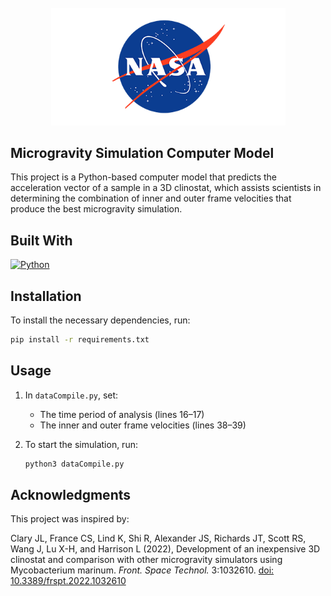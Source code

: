<!-- PROJECT LOGO -->
<br />
<div align="center">
  <a href="https://public.ksc.nasa.gov/partnerships/capabilities-and-testing/testing-and-labs/microgravity-simulation-support-facility/">
    <img src="../Images/logo.png" alt="Logo" width="375" height="187.5">
  </a>
</div>

## Microgravity Simulation Computer Model
This project is a Python-based computer model that predicts the acceleration vector of a sample in a 3D clinostat, which assists scientists in determining the combination of inner and outer frame velocities that produce the best microgravity simulation.

## Built With

[![Python][python-logo]](https://www.python.org/)

[python-logo]: https://img.shields.io/badge/Python-3776AB?style=for-the-badge&logo=python&logoColor=white

## Installation
To install the necessary dependencies, run:
```bash
pip install -r requirements.txt
```

## Usage
1. In `dataCompile.py`, set:
   - The time period of analysis (lines 16–17)
   - The inner and outer frame velocities (lines 38–39)

2. To start the simulation, run:
   ```bash
   python3 dataCompile.py
   ```

## Acknowledgments

This project was inspired by:

Clary JL, France CS, Lind K, Shi R, Alexander JS, Richards JT, Scott RS, Wang J, Lu X-H, and Harrison L (2022), Development of an inexpensive 3D clinostat and comparison with other microgravity simulators using Mycobacterium marinum. *Front. Space Technol.* 3:1032610. [doi: 10.3389/frspt.2022.1032610](https://doi.org/10.3389/frspt.2022.1032610)